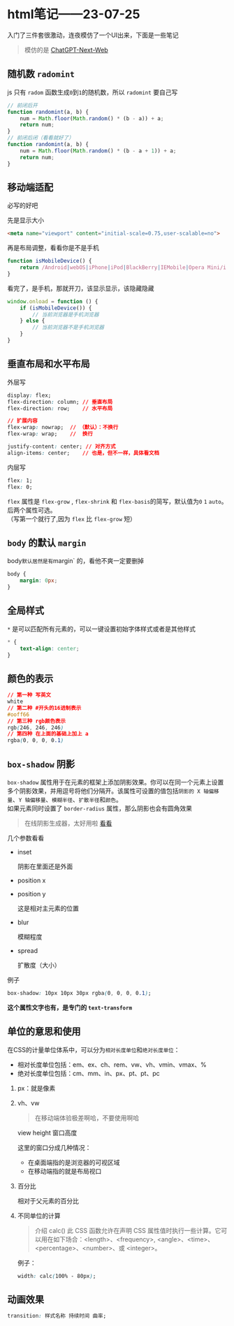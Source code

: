 # html笔记——23-07-25

入门了三件套很激动，连夜模仿了一个UI出来，下面是一些笔记  
> 模仿的是 [ChatGPT-Next-Web](https://github.com/Yidadaa/ChatGPT-Next-Web)  

## 随机数 `radomint`

js 只有 `radom` 函数生成`0`到`1`的随机数，所以 `radomint` 要自己写  

```js
// 前闭后开
function randomint(a, b) {
    num = Math.floor(Math.random() * (b - a)) + a;
    return num;
}
// 前闭后闭（看看就好了）
function randomint(a, b) {
    num = Math.floor(Math.random() * (b - a + 1)) + a;
    return num;
}
```

## 移动端适配

必写的好吧

先是显示大小

```html
<meta name="viewport" content="initial-scale=0.75,user-scalable=no">
```

再是布局调整，看看你是不是手机

```js
function isMobileDevice() {
    return /Android|webOS|iPhone|iPod|BlackBerry|IEMobile|Opera Mini/i.test(navigator.userAgent);
}
```

看完了，是手机，那就开刀，该显示显示，该隐藏隐藏

```js
window.onload = function () {
    if (isMobileDevice()) {
        // 当前浏览器是手机浏览器
    } else {
        // 当前浏览器不是手机浏览器
    }
}
```

## 垂直布局和水平布局

外层写

```css
display: flex;
flex-direction: column; // 垂直布局
flex-direction: row;    // 水平布局

// 扩展内容
flex-wrap: nowrap;  // （默认）：不换行
flex-wrap: wrap;    //  换行

justify-content: center; // 对齐方式
align-items: center;    // 也是，但不一样，具体看文档
```

内层写

```css
flex: 1;
flex: 0;
```

`flex` 属性是 `flex-grow` , `flex-shrink` 和 `flex-basis`的简写，默认值为`0` `1` `auto`。后两个属性可选。  
（写第一个就行了,因为 `flex` 比 `flex-grow` 短）

## `body` 的默认 `margin`

body` 默认居然是有 `margin` 的，看他不爽一定要删掉  

```css
body {
    margin: 0px;
}
```

## 全局样式

`*` 是可以匹配所有元素的，可以一键设置初始字体样式或者是其他样式

```css
* {
    text-align: center;
}
```

## 颜色的表示

```css
// 第一种 写英文
white
// 第二种 #开头的16进制表示
#ooff66 
// 第三种 rgb颜色表示
rgb(246, 246, 246)
// 第四种 在上面的基础上加上 a 
rgba(0, 0, 0, 0.1)
```

## `box-shadow` 阴影

`box-shadow` 属性用于在元素的框架上添加阴影效果。你可以在同一个元素上设置多个阴影效果，并用逗号将他们分隔开。该属性可设置的值包括`阴影的 X 轴偏移量`、`Y 轴偏移量`、`模糊半径`、`扩散半径`和`颜色`。  
如果元素同时设置了 `border-radius` 属性，那么阴影也会有圆角效果  
> 在线阴影生成器，太好用啦 [看看](https://developer.mozilla.org/zh-CN/docs/Web/CSS/CSS_backgrounds_and_borders/Box-shadow_generator)

几个参数看看

- inset

    阴影在里面还是外面
- position x
- position y

    这是相对主元素的位置
- blur

    模糊程度
- spread

    扩散度（大小）

例子

```css
box-shadow: 10px 10px 30px rgba(0, 0, 0, 0.1);
```

**这个属性文字也有，是专门的 `text-transform`**

## 单位的意思和使用

在CSS的计量单位体系中，可以分为`相对长度单位`和`绝对长度单位`：

- 相对长度单位包括：em、ex、ch、rem、vw、vh、vmin、vmax、%
- 绝对长度单位包括：cm、mm、in、px、pt、pt、pc

1. px：就是像素

2. vh、vw

    > 在移动端体验极差啊哈，不要使用啊哈

    view height 窗口高度

    这里的窗口分成几种情况：

    - 在桌面端指的是浏览器的可视区域
    - 在移动端指的就是布局视口

3. 百分比

    相对于父元素的百分比

4. 不同单位的计算
    > 介绍
    > calc() 此 CSS 函数允许在声明 CSS 属性值时执行一些计算。它可以用在如下场合：\<length\>、\<frequency\>, \<angle\>、\<time\>、\<percentage\>、\<number>、或 \<integer\>。

    例子：

    ```css
    width: calc(100% - 80px);
    ```

## 动画效果

```css
transition: 样式名称 持续时间 曲率;
```
